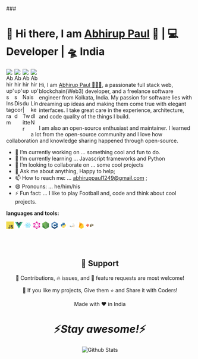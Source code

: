 ###<h1>🙎 Hi there, I am [Abhirup Paul](https://paul-abhirup.github.io/PortfolioWebsite/) 👋 | 💻 Developer | 🛸 India  </h1>
<a href="https://www.instagram.com/abhirup._cr7">
  <img align="left" alt="Abhirup's Instagram" width="22px" src="https://raw.githubusercontent.com/hussainweb/hussainweb/main/icons/instagram.png" />
</a>
<a href="https://discordapp.com/users/Abhirup#1045">
  <img align="left" alt="Abhirup's Discord" width="22px" src="https://raw.githubusercontent.com/peterthehan/peterthehan/master/assets/discord.svg" />
</a>
<a href="https://twitter.com/Abhirup_Eth">
  <img align="left" alt="Abhirup Naidu | Twitter" width="22px" src="https://raw.githubusercontent.com/peterthehan/peterthehan/master/assets/twitter.svg" />
</a>
<a href="https://www.linkedin.com/in/abhirup-paul-758b75245/">
  <img align="left" alt="Abhirup's LinkedIN" width="22px" src="https://raw.githubusercontent.com/peterthehan/peterthehan/master/assets/linkedin.svg" />
</a>
<!-- ![visitors](https://visitor-badge.glitch.me/badge?page_id=paul-abhirup.paul-abhirup) -->
<br>
<br />
Hi, I am <a href="https://paul-abhirup.github.io/PortfolioWebsite/">Abhirup Paul 👋👋👋</a>, a passionate full stack web, blockchain(Web3) developer, and a freelance software engineer from Kolkata, India. My passion for software lies with dreaming up ideas and making them come true with elegant interfaces. I take great care in the experience, architecture, and code quality of the things I build.

I am also an open-source enthusiast and maintainer. I learned a lot from the open-source community and I love how collaboration and knowledge sharing happened through open-source.

- 🔭 I’m currently working on ...   something cool and fun to do.
- 🌱 I’m currently learning ...   Javascript frameworks and Python
- 👯 I’m looking to collaborate on ... some cool projects
- 💬 Ask me about anything, Happy to help;
- 📫 How to reach me: ... abhiruppaul1249@gmail.com ;
- 😄 Pronouns: ... he/him/his
- ⚡ Fun fact: ... I like to play Football and, code and think about cool projects.



**languages and tools:**  

<code><img height="20" src="https://raw.githubusercontent.com/github/explore/80688e429a7d4ef2fca1e82350fe8e3517d3494d/topics/javascript/javascript.png"></code>
<code><img height="20" src="https://raw.githubusercontent.com/github/explore/80688e429a7d4ef2fca1e82350fe8e3517d3494d/topics/vue/vue.png"></code>
<code><img height="20" src="https://raw.githubusercontent.com/github/explore/80688e429a7d4ef2fca1e82350fe8e3517d3494d/topics/react/react.png"></code>
<code><img height="20" src="https://raw.githubusercontent.com/github/explore/5c058a388828bb5fde0bcafd4bc867b5bb3f26f3/topics/graphql/graphql.png"></code>
<code><img height="20" src="https://raw.githubusercontent.com/github/explore/80688e429a7d4ef2fca1e82350fe8e3517d3494d/topics/nodejs/nodejs.png"></code>
<code><img height="20" src="https://raw.githubusercontent.com/github/explore/80688e429a7d4ef2fca1e82350fe8e3517d3494d/topics/cpp/cpp.png"></code>
<code><img height="20" src="https://raw.githubusercontent.com/github/explore/80688e429a7d4ef2fca1e82350fe8e3517d3494d/topics/python/python.png"></code>
<code><img height="20" src="https://raw.githubusercontent.com/github/explore/80688e429a7d4ef2fca1e82350fe8e3517d3494d/topics/mysql/mysql.png"></code>
<code><img height="20" src="https://raw.githubusercontent.com/github/explore/80688e429a7d4ef2fca1e82350fe8e3517d3494d/topics/firebase/firebase.png"></code>
<code><img height="20" src="https://raw.githubusercontent.com/github/explore/80688e429a7d4ef2fca1e82350fe8e3517d3494d/topics/git/git.png"></code>

<!--
<a href="https://github.com/paul-abhirup/github-readme-stats"><img align="center" src="https://github-readme-stats.vercel.app/api?username=paul-abhirup&show_icons=true&include_all_commits=true&theme=buefy&hide_border=true" alt="Abhirup's github stats" /></a> | <a href="https://github.com/paul-abhirup/github-readme-stats"><img align="center" src="https://github-readme-stats.vercel.app/api/top-langs/?username=paul-abhirup&layout=compact&theme=buefy&hide_border=true" /></a> 
| ------------- | ------------- |
-->


<br />
   
<br />

<h2 align="center">🤝 Support</h2>

<p align="center">🎀 Contributions, 🔥 issues, and 🥮 feature requests are most welcome!</p>

<p align="center">💙 If you like my projects, Give them ⭐ and Share it with Coders!</p>
</p>
<p align="center">Made with ❤️ in India</p>

<h1 align='center'>⚡️<i>Stay awesome!</i>⚡️</h1>

<p align="center">
        <img src="https://raw.githubusercontent.com/mayhemantt/mayhemantt/Update/svg/Bottom.svg" alt="Github Stats" />
</p>
